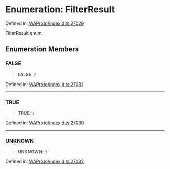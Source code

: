 # Enumeration: FilterResult

Defined in: [WAProto/index.d.ts:27029](https://github.com/Riders004/Tv/blob/3d6aaf6f3efb499dc9d0ca82bb24083bb45a8478/WAProto/index.d.ts#L27029)

FilterResult enum.

## Enumeration Members

### FALSE

> **FALSE**: `2`

Defined in: [WAProto/index.d.ts:27031](https://github.com/Riders004/Tv/blob/3d6aaf6f3efb499dc9d0ca82bb24083bb45a8478/WAProto/index.d.ts#L27031)

***

### TRUE

> **TRUE**: `1`

Defined in: [WAProto/index.d.ts:27030](https://github.com/Riders004/Tv/blob/3d6aaf6f3efb499dc9d0ca82bb24083bb45a8478/WAProto/index.d.ts#L27030)

***

### UNKNOWN

> **UNKNOWN**: `3`

Defined in: [WAProto/index.d.ts:27032](https://github.com/Riders004/Tv/blob/3d6aaf6f3efb499dc9d0ca82bb24083bb45a8478/WAProto/index.d.ts#L27032)
